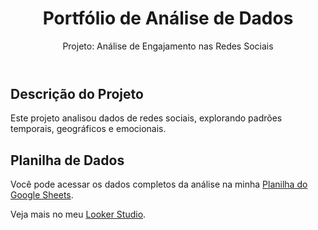 <!DOCTYPE html>
<html lang="pt-br">
<head>
  <meta charset="UTF-8">
  <meta name="viewport" content="width=device-width, initial-scale=1.0">
  <title>Meu Portfólio - Análise de Dados</title>
</head>
<body>
  <header>
    <h1>Portfólio de Análise de Dados</h1>
    <p>Projeto: Análise de Engajamento nas Redes Sociais</p>
  </header>

  <section>
    <h2>Descrição do Projeto</h2>
    <p>Este projeto analisou dados de redes sociais, explorando padrões temporais, geográficos e emocionais.</p>
  </section>

 ## Planilha de Dados

Você pode acessar os dados completos da análise na minha [Planilha do Google Sheets](https://docs.google.com/spreadsheets/d/1Hl_HDrnCr_5qbA-PlBuUvvHR0f1Om28DcHqOSJoK4zc/edit?usp=sharing).

  <footer>
    <p>Veja mais no meu <a href="https://lookerstudio.google.com/reporting/22e88c0c-e40a-4b46-9b05-ff2a40f275f7">Looker Studio</a>.</p>
  </footer>
</body>
</html>
